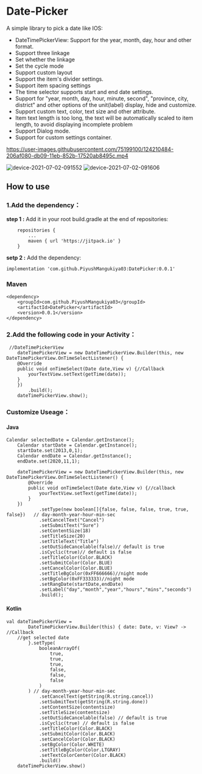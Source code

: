 # Date-Picker
 A simple library to pick a date like IOS:
 
* DateTimePickerView: Support for the year, month, day, hour and other format.
* Support three linkage
* Set whether the linkage
* Set the cycle mode
* Support custom layout
* Support the item's divider settings.
* Support item spacing settings
* The time selector supports start and end date settings.
* Support for "year, month, day, hour, minute, second", "province, city, district" and other options of the unit(label) display, hide and customize.
* Support custom text, color, text size and other attribute.
* Item text length is too long, the text will be automatically scaled to item length, to avoid displaying incomplete problem
* Support Dialog mode.
* Support for custom settings container.



https://user-images.githubusercontent.com/75199100/124210484-206af080-db09-11eb-852b-17520ab8495c.mp4 

![device-2021-07-02-091552](https://user-images.githubusercontent.com/75199100/124217614-40ed7780-db16-11eb-99bc-7a8e661ead33.png)
![device-2021-07-02-091606](https://user-images.githubusercontent.com/75199100/124217619-42b73b00-db16-11eb-927b-80a27b181507.png)




<h2>How to use</h2>

<h3>1.Add the dependency：</h3>
 
 **step 1 :** Add it in your root build.gradle at the end of repositories:
 
		repositories {
			...
			maven { url 'https://jitpack.io' }
		}
 
 **setp 2 :** Add the dependency:
 
 	implementation 'com.github.PiyushMangukiya03:DatePicker:0.0.1'
 
 <h3>Maven</h3>
  
  	<dependency>
	    <groupId>com.github.PiyushMangukiya03</groupId>
	    <artifactId>DatePicker</artifactId>
	    <version>0.0.1</version>
	</dependency>
  
  
<h3>2.Add the following code in your Activity：</h3>
	
	 //DateTimePickerView
	    dateTimePickerView = new DateTimePickerView.Builder(this, new DateTimePickerView.OnTimeSelectListener() {
		@Override
		public void onTimeSelect(Date date,View v) {//Callback
		    yourTextView.setText(getTime(date));
		}
	    })
		    .build();
	    dateTimePickerView.show();
 
<h3> Customize Useage：</h3>

<h4> Java </h4>
	
 	Calendar selectedDate = Calendar.getInstance();
        Calendar startDate = Calendar.getInstance();
        startDate.set(2013,0,1);
        Calendar endDate = Calendar.getInstance();
        endDate.set(2020,11,1);

        dateTimePickerView = new DateTimePickerView.Builder(this, new DateTimePickerView.OnTimeSelectListener() {
            @Override
            public void onTimeSelect(Date date,View v) {//callback
                yourTextView.setText(getTime(date));
            }
        })     
                .setType(new boolean[]{false, false, false, true, true, false})   // day-month-year-hour-min-sec
                .setCancelText("Cancel")
                .setSubmitText("Sure")
                .setContentSize(18)
                .setTitleSize(20)
                .setTitleText("Title")
                .setOutSideCancelable(false)// default is true
                .isCyclic(true)// default is false
                .setTitleColor(Color.BLACK)
                .setSubmitColor(Color.BLUE)
                .setCancelColor(Color.BLUE)
                .setTitleBgColor(0xFF666666)//night mode
                .setBgColor(0xFF333333)//night mode
                .setRangDate(startDate,endDate)
                .setLabel("day","month","year","hours","mins","seconds")
                .build();
		
<h4> Kotlin </h4>

	val dateTimePickerView =
            DateTimePickerView.Builder(this) { date: Date, v: View? ->  //Callback
		//get selected date
            }.setType(
                booleanArrayOf(
                    true,
                    true,
                    true,
                    false,
                    false,
                    false
                )
            ) // day-month-year-hour-min-sec
                .setCancelText(getString(R.string.cancel))
                .setSubmitText(getString(R.string.done))
                .setContentSize(contentsize)
                .setTitleSize(contentsize)
                .setOutSideCancelable(false) // default is true
                .isCyclic(true) // default is false
                .setTitleColor(Color.BLACK)
                .setSubmitColor(Color.BLACK)
                .setCancelColor(Color.BLACK)
                .setBgColor(Color.WHITE)
                .setTitleBgColor(Color.LTGRAY)
                .setTextColorCenter(Color.BLACK)
                .build()
        dateTimePickerView.show()
